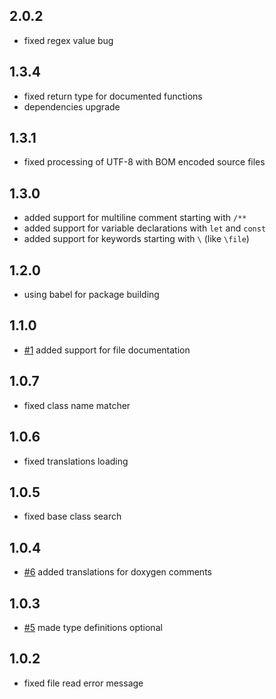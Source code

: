## 2.0.2

-  fixed regex value bug

## 1.3.4

-  fixed return type for documented functions
-  dependencies upgrade

## 1.3.1

-  fixed processing of UTF-8 with BOM encoded source files

## 1.3.0

-  added support for multiline comment starting with `/**`
-  added support for variable declarations with `let` and `const`
-  added support for keywords starting with `\` (like `\file`)

## 1.2.0

-  using babel for package building

## 1.1.0

-  [#1](https://github.com/dmitrytoropchin/doxyjs/issues/1) added support for file documentation

## 1.0.7

-  fixed class name matcher

## 1.0.6

-  fixed translations loading

## 1.0.5

-  fixed base class search

## 1.0.4

-  [#6](https://github.com/dmitrytoropchin/doxyjs/issues/6) added translations for doxygen comments

## 1.0.3

-  [#5](https://github.com/dmitrytoropchin/doxyjs/issues/5) made type definitions optional

## 1.0.2

-  fixed file read error message

